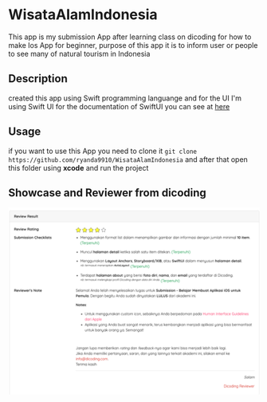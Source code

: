 # WisataAlamIndonesia
This app is my submission App after learning class on dicoding for how to make Ios App for beginner, purpose of this app it is  to inform user or people to see many of natural tourism in Indonesia 

## Description
created this app using Swift programming languange and for the UI I'm using Swift UI for the documentation of SwiftUI you can see at [here](https://developer.apple.com/documentation/swiftui)

## Usage 
if you want to use this App you need to clone it ``` git clone https://github.com/ryanda9910/WisataAlamIndonesia ``` and after that open this folder using **xcode** and run the project 


## Showcase and Reviewer from dicoding

![DicodingReview](./DicodingReview.png)




